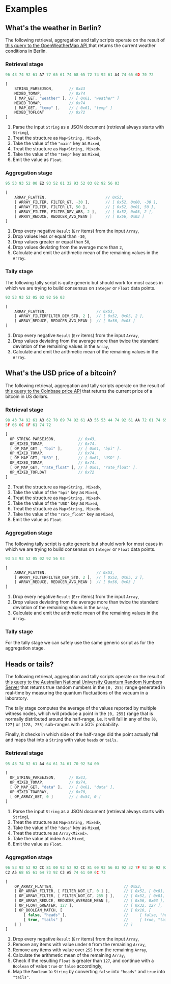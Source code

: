 # Examples

## What's the weather in Berlin?

The following retrieval, aggregation and tally scripts operate on the
result of [this query to the OpenWeatherMap API ][openweathermap] that
returns the current weather conditions in Berlin.

### Retrieval stage

```ts
96 43 74 92 61 A7 77 65 61 74 68 65 72 74 92 61 A4 74 65 6D 70 72
```
```ts
[
    STRING_PARSEJSON,       // 0x43
    MIXED_TOMAP,            // 0x74
    [ MAP_GET, "weather" ], // [ 0x61, "weather" ]
    MIXED_TOMAP,            // 0x74
    [ MAP_GET, "temp" ],    // [ 0x61, "temp" ]
    MIXED_TOFLOAT           // 0x72
]
```

1. Parse the input `String` as a JSON document (retrieval always starts
   with `String`),
2. Treat the structure as `Map<String, Mixed>`,
3. Take the value of the `"main"` key as `Mixed`,
4. Treat the structure as `Map<String, Mixed>`.
5. Take the value of the `"temp"` key as `Mixed`,
6. Emit the value as `Float`.

### Aggregation stage

```ts
95 53 93 52 00 E2 93 52 01 32 93 52 03 02 92 56 03
```
```ts
[
    ARRAY_FLATTEN,                          // 0x53,
    [ ARRAY_FILTER, FILTER_GT, -30 ],       // [ 0x52, 0x00, -30 ], 
    [ ARRAY_FILTER, FILTER_LT, 50 ],        // [ 0x52, 0x01, 50 ],
    [ ARRAY_FILTER, FILTER_DEV_ABS, 2 ],    // [ 0x52, 0x03, 2 ], 
    [ ARRAY_REDUCE, REDUCER_AVG_MEAN ]      // [ 0x56, 0x03 ] 
]
```

1. Drop every negative `Result` (`Err` items) from the input `Array`,
2. Drop values less or equal than `-30`,
3. Drop values greater or equal than `50`,
4. Drop values deviating from the average more than `2`,
5. Calculate and emit the arithmetic mean of the remaining values in the
   `Array`.

### Tally stage

The following tally script is quite generic but should work for most
cases in which we are trying to build consensus on `Integer` or `Float`
data points.

```ts
93 53 93 52 05 02 92 56 03
```
```ts
[ 
    ARRAY_FLATTEN,                      // 0x53,
    [ ARRAY_FILTERFILTER_DEV_STD, 2 ],  // [ 0x52, 0x05, 2 ], 
    [ ARRAY_REDUCE, REDUCER_AVG_MEAN ]  // [ 0x56, 0x03 ] 
]
```

1. Drop every negative `Result` (`Err` items) from the input `Array`,
2. Drop values deviating from the average more than twice the standard
   deviation of the remaining values in the `Array`,
3. Calculate and emit the arithmetic mean of the remaining values in the
   `Array`.

## What's the USD price of a bitcoin?

The following retrieval, aggregation and tally scripts operate on the
result of [this query to the Coinbase price API][coinbase] that returns
the current price of a bitcoin in US dollars.

### Retrieval stage
```ts
98 43 74 92 61 A3 62 70 69 74 92 61 A3 55 53 44 74 92 61 AA 72 61 74 65
5F 66 6C 6F 61 74 72
```
```ts
[
  OP_STRING_PARSEJSON,          // 0x43,
  OP_MIXED_TOMAP,               // 0x74.
  [ OP_MAP_GET , "bpi" ],       // [ 0x61, "bpi" ].
  OP_MIXED_TOMAP,               // 0x74.
  [ OP_MAP_GET, "USD" ],        // [ 0x61, "USD" ].
  OP_MIXED_TOMAP,               // 0x74.
  [ OP_MAP_GET, "rate_float" ], // [ 0x61, "rate_float" ].
  OP_MIXED_TOFLOAT              // 0x72
]
```

2. Treat the structure as `Map<String, Mixed>`,
3. Take the value of the `"bpi"` key as `Mixed`,
4. Treat the structure as `Map<String, Mixed>`.
5. Take the value of the `"USD"` key as `Mixed`,
6. Treat the structure as `Map<String, Mixed>`.
7. Take the value of the `"rate_float"` key as `Mixed`,
8. Emit the value as `Float`.

### Aggregation stage

The following tally script is quite generic but should work for most
cases in which we are trying to build consensus on `Integer` or `Float`
data points.

```ts
93 53 93 52 05 02 92 56 03
```
```ts
[ 
    ARRAY_FLATTEN,                      // 0x53,
    [ ARRAY_FILTERFILTER_DEV_STD, 2 ],  // [ 0x52, 0x05, 2 ], 
    [ ARRAY_REDUCE, REDUCER_AVG_MEAN ]  // [ 0x56, 0x03 ] 
]
```

1. Drop every negative `Result` (`Err` items) from the input `Array`,
2. Drop values deviating from the average more than twice the standard
   deviation of the remaining values in the `Array`,
3. Calculate and emit the arithmetic mean of the remaining values in the
   `Array`.
   
### Tally stage

For the tally stage we can safely use the same generic script as for the
aggregation stage.

## Heads or tails?

The following retrieval, aggregation and tally scripts operate on the
result of
[this query to the Australian National University Quantum Random Numbers Server][random]
that returns true random numbers in the `[0, 255]` range generated in
real-time by measuring the quantum fluctuations of the vacuum in a
laboratory.

The tally stage computes the average of the values reported by multiple
witness nodes, which will produce a point in the `[0, 255]` range that
is normally distributed around the half-range, i.e. it will fall in any
of the `[0, 127]` or `[128, 255]` sub-ranges with a 50% probability.

Finally, it checks in which side of the half-range did the point
actually fall and maps that into a `String` with value `heads` or
`tails`.

### Retrieval stage
```ts
95 43 74 92 61 A4 64 61 74 61 70 92 54 00
```
```ts
[
  OP_STRING_PARSEJSON,      // 0x43,
  OP_MIXED_TOMAP,           // 0x74,
  [ OP_MAP_GET, "data" ],   // [ 0x61, "data" ],
  OP_MIXED_TOARRAY,         // 0x70,
  [ OP_ARRAY_GET, 0 ]       // [ 0x54, 0 ]
]
```

1. Parse the input `String` as a JSON document (retrieval always starts
   with `String`),
2. Treat the structure as `Map<String, Mixed>`,
3. Take the value of the `"data"` key as `Mixed`,
4. Treat the structure as `Array<Mixed>`.
5. Take the value at index `0` as `Mixed`,
6. Emit the value as `Float`.

### Aggregation stage
```ts
96 53 92 52 92 CC 81 00 92 52 92 CC 81 00 92 56 03 92 32 7F 92 10 92 92
C2 A5 68 65 61 64 73 92 C3 A5 74 61 69 6C 73
```
```ts
[
    OP_ARRAY_FLATTEN,                               // 0x53,
    [ OP_ARRAY_FILTER, [ FILTER_NOT_LT, 0 ] ],      // [ 0x52, [ 0x81, 0 ] ],
    [ OP_ARRAY_FILTER, [ FILTER_NOT_GT, 255 ] ],    // [ 0x52, [ 0x81, 0 ] ],
    [ OP_ARRAY_REDUCE, REDUCER_AVERAGE_MEAN ],      // [ 0x56, 0x03 ],
    [ OP_FLOAT_GREATER, 127 ],                      // [ 0x32, 127 ],
    [ OP_BOOLEAN_MATCH, [                           // [ 0x10, [
        [ false, "heads" ],                         //     [ false, "heads" ],
        [ true, "tails" ]                           //     [ true, "tails" ]
    ] ]                                             // ]
]
```

1. Drop every negative `Result` (`Err` items) from the input `Array`,
2. Remove any items with value under `0` from the remaining `Array`,
3. Remove any items with value over `255` from the remaining `Array`,
4. Calculate the arithmetic mean of the remaining `Array`,
5. Check if the resulting `Float` is greater than `127`, and continue
   with a `Boolean` of value `true` or `false` accordingly,
6. Map the `Boolean` to `String` by converting `false` into `"heads"`
   and `true` into `"tails"`.



[openweathermap]: https://openweathermap.org/data/2.5/weather?id=2950159&appid=b6907d289e10d714a6e88b30761fae22
[coinbase]: https://api.coindesk.com/v1/bpi/currentprice.json
[random]: http://qrng.anu.edu.au/API/jsonI.php?length=1&type=uint8